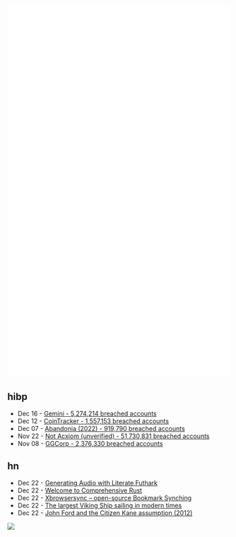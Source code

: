 ![Metrics](https://raw.githubusercontent.com/phixion/phixion/master/metrics.svg)

## hibp

<!--
for https://github.com/phixion/phixion/blob/main/.github/workflows/feeds.yml
-->
<!--START_SECTION:haveibeenpwnd-->
- Dec 16 - [Gemini - 5,274,214 breached accounts](https://haveibeenpwned.com/PwnedWebsites#Gemini)
- Dec 12 - [CoinTracker - 1,557,153 breached accounts](https://haveibeenpwned.com/PwnedWebsites#CoinTracker)
- Dec 07 - [Abandonia (2022) - 919,790 breached accounts](https://haveibeenpwned.com/PwnedWebsites#Abandonia2022)
- Nov 22 - [Not Acxiom (unverified) - 51,730,831 breached accounts](https://haveibeenpwned.com/PwnedWebsites#NotAcxiom)
- Nov 08 - [GGCorp - 2,376,330 breached accounts](https://haveibeenpwned.com/PwnedWebsites#GGCorp)
<!--END_SECTION:haveibeenpwnd-->

## hn

<!--
for https://github.com/phixion/phixion/blob/main/.github/workflows/feeds.yml
-->
<!--START_SECTION:hn-->
- Dec 22 - [Generating Audio with Literate Futhark](https://futhark-lang.org/blog/2022-12-22-literate-audio.html)
- Dec 22 - [Welcome to Comprehensive Rust](https://google.github.io/comprehensive-rust/)
- Dec 22 - [Xbrowsersync – open-source Bookmark Synching](https://www.xbrowsersync.org/)
- Dec 22 - [The largest Viking Ship sailing in modern times](https://www.drakenhh.com/about-the-ship)
- Dec 22 - [John Ford and the Citizen Kane assumption (2012)](http://www.davidbordwell.net/blog/2012/03/06/john-ford-and-the-citizen-kane-assumption/)
<!--END_SECTION:hn-->

<!--
for https://yhype.me
-->
![](https://hit.yhype.me/github/profile?user_id=13013670)
